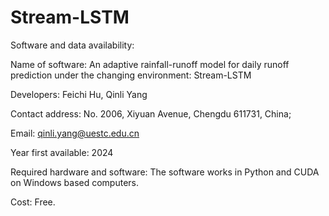 # Stream-LSTM

Software and data availability: 

Name of software: An adaptive rainfall-runoff model for daily runoff prediction under the changing environment: Stream-LSTM 

Developers: Feichi Hu, Qinli Yang

Contact address: No. 2006, Xiyuan Avenue, Chengdu 611731, China; 

Email: qinli.yang@uestc.edu.cn

Year first available: 2024

Required hardware and software: The software works in Python and CUDA on Windows based computers.

Cost: Free. 
